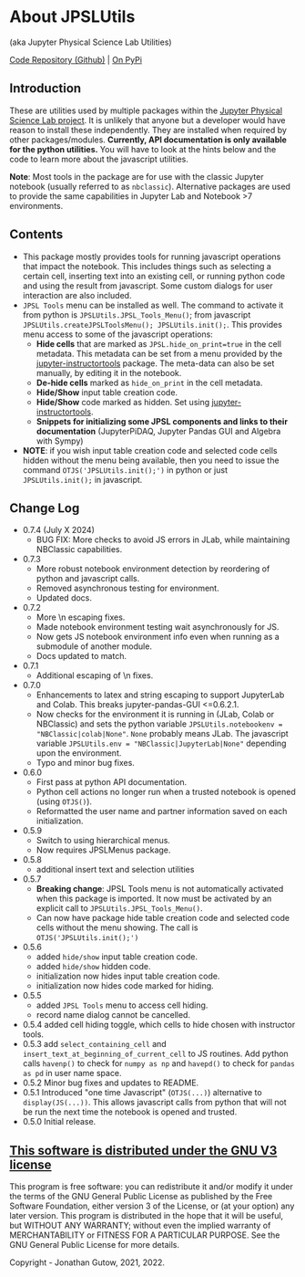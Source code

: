 # About JPSLUtils
(aka Jupyter Physical Science Lab Utilities)

[Code Repository (Github)](https://github.com/JupyterPhysSciLab/JPSLUtils) |
[On PyPi](https://pypi.org/project/JPSLUtils/)

## Introduction
These are utilities used by multiple packages within the [Jupyter Physical
Science Lab project](https://github.com/JupyterPhysSciLab). It is unlikely 
that anyone but a developer would
have reason to install these independently. They are installed when
required by other packages/modules. **Currently, API documentation is only 
available for the python utilities.** You will have to look at the hints 
below and the code to learn more about the javascript utilities.

__Note__: Most tools in the package are for use with the classic Jupyter 
notebook (usually referred to as `nbclassic`). Alternative packages are used 
to provide the same capabilities in Jupyter Lab and Notebook >7 environments.

## Contents
* This package mostly provides tools for running javascript operations that
impact the notebook. This includes things such as selecting a certain cell,
inserting text into an existing cell, or running python code and using the
result from javascript. Some custom dialogs for user interaction are also
included.
* `JPSL Tools` menu can be installed as well. The command to activate it 
  from python is `JPSLUtils.JPSL_Tools_Menu()`; from javascript 
 `JPSLUtils.createJPSLToolsMenu(); JPSLUtils.init();`. This provides menu 
  access to some of the javascript operations:
    * **Hide cells** that are marked as `JPSL.hide_on_print=true` in the cell 
      metadata.
    This metadata can be set from a menu provided by the 
      [jupyter-instructortools](https://github.com/JupyterPhysSciLab/jupyter-instructortools)
      package. The meta-data can also be set manually, by editing it in the
      notebook.
    * **De-hide cells** marked as `hide_on_print` in the cell metadata.
    * **Hide/Show** input table creation code.
    * **Hide/Show** code marked as hidden. Set using
    [jupyter-instructortools](https://github.com/JupyterPhysSciLab/jupyter-instructortools).
    * **Snippets for initializing some JPSL components and links to their
      documentation** (JupyterPiDAQ, Jupyter Pandas GUI and Algebra with Sympy)
* **NOTE**: if you wish input table creation code and selected code cells 
  hidden without the menu being available, then you need to issue the command 
  `OTJS('JPSLUtils.init();')` in python or just `JPSLUtils.init();` in 
  javascript.

## Change Log
  * 0.7.4 (July X 2024)
    * BUG FIX: More checks to avoid JS errors in JLab, while maintaining 
      NBClassic capabilities.
  * 0.7.3 
    * More robust notebook environment detection by reordering of python 
      and javascript calls.
    * Removed asynchronous testing for environment.
    * Updated docs.
  * 0.7.2
    * More \n escaping fixes.
    * Made notebook environment testing wait asynchronously for JS.
    * Now gets JS notebook environment info even when running as a submodule 
      of another module.
    * Docs updated to match.
  * 0.7.1
    * Additional escaping of \n fixes.
  * 0.7.0
    * Enhancements to latex and string escaping to support JupyterLab and 
      Colab. This breaks jupyter-pandas-GUI <=0.6.2.1.
    * Now checks for the environment it is running in (JLab, Colab or 
      NBClassic) and sets the python variable `JPSLUtils.notebookenv = 
      "NBClassic|colab|None"`. `None` probably means JLab.
      The javascript variable `JPSLUtils.env = "NBClassic|JupyterLab|None"` 
      depending upon the environment.
    * Typo and minor bug fixes.
  * 0.6.0
    * First pass at python API documentation.
    * Python cell actions no longer run when a trusted notebook is opened 
      (using `OTJS()`).
    * Reformatted the user name and partner information saved on each 
      initialization.
  * 0.5.9
    * Switch to using hierarchical menus.
    * Now requires JPSLMenus package.
  * 0.5.8
    * additional insert text and selection utilities
  * 0.5.7
    * **Breaking change**: JPSL Tools menu is not automatically activated when
      this package is imported. It now must be activated by an explicit call to
      `JPSLUtils.JPSL_Tools_Menu()`.
    * Can now have package hide table creation code and selected code cells 
      without the menu showing. The call is `OTJS('JPSLUtils.init();')`
  * 0.5.6
    * added `hide/show` input table creation code.
    * added `hide/show` hidden code.
    * initialization now hides input table creation code.
    * initialization now hides code marked for hiding.
  * 0.5.5 
    * added `JPSL Tools` menu to access cell hiding.
    * record name dialog cannot be cancelled.
  * 0.5.4 added cell hiding toggle, which cells to hide chosen with instructor 
    tools.
  * 0.5.3 add `select_containing_cell` and 
    `insert_text_at_beginning_of_current_cell` to JS routines. Add python calls
    `havenp()` to check for `numpy as np` and `havepd()`
    to check for `pandas as pd`  in user name space.
  * 0.5.2 Minor bug fixes and updates to README.
  * 0.5.1 Introduced "one time Javascript" (`OTJS(...)`) alternative to 
    `display(JS(...))`. This allows javascript calls from python that will 
    not be run the next time the notebook is opened and trusted.
  * 0.5.0 Initial release.

## [This software is distributed under the GNU V3 license](https://gnu.org/licenses)
This program is free software: you can redistribute it and/or modify
    it under the terms of the GNU General Public License as published by
    the Free Software Foundation, either version 3 of the License, or
    (at your option) any later version.
    This program is distributed in the hope that it will be useful,
    but WITHOUT ANY WARRANTY; without even the implied warranty of
    MERCHANTABILITY or FITNESS FOR A PARTICULAR PURPOSE.  See the
    GNU General Public License for more details.

Copyright - Jonathan Gutow, 2021, 2022.